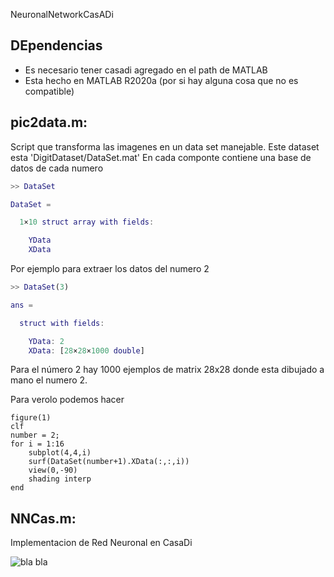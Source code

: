 NeuronalNetworkCasADi

## DEpendencias 

- Es necesario tener casadi agregado en el path de MATLAB
- Esta hecho en MATLAB R2020a (por si hay alguna cosa que no es compatible)
## pic2data.m: 

Script que transforma las imagenes en un data set manejable. Este dataset esta 'DigitDataset/DataSet.mat'
    En cada componte contiene una base de datos de cada numero

```matlab
>> DataSet

DataSet = 

  1×10 struct array with fields:

    YData
    XData
```

Por ejemplo para extraer los datos del numero 2 

```matlab
>> DataSet(3)

ans = 

  struct with fields:

    YData: 2
    XData: [28×28×1000 double]
```

Para el número 2 hay 1000 ejemplos de matrix 28x28 donde esta dibujado a mano el numero 2.

Para verolo podemos hacer 

```
figure(1)
clf
number = 2;
for i = 1:16
    subplot(4,4,i)
    surf(DataSet(number+1).XData(:,:,i))
    view(0,-90)
    shading interp
end
```


## NNCas.m: 

Implementacion de Red Neuronal en CasaDi

![bla bla](https://i.ibb.co/xHy02j4/ejemplo.jpg)

